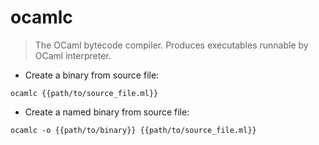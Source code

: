 # ocamlc

> The OCaml bytecode compiler.
> Produces executables runnable by OCaml interpreter.

- Create a binary from source file:

`ocamlc {{path/to/source_file.ml}}`

- Create a named binary from source file:

`ocamlc -o {{path/to/binary}} {{path/to/source_file.ml}}`
